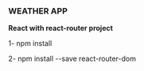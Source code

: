 
### WEATHER APP

**React with react-router project**


1- npm install

2- npm install --save react-router-dom



